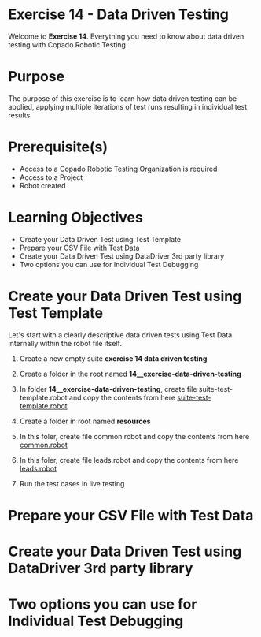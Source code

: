 # Exercise 14 - Data Driven Testing

Welcome to **Exercise 14**. Everything you need to know about data driven testing with Copado Robotic Testing.

# Purpose

The purpose of this exercise is to learn how data driven testing can be applied, applying multiple iterations of test runs resulting in individual test results.

# Prerequisite(s)

- Access to a Copado Robotic Testing Organization is required
- Access to a Project
- Robot created

# Learning Objectives

- Create your Data Driven Test using Test Template
- Prepare your CSV File with Test Data
- Create your Data Driven Test using DataDriver 3rd party library
- Two options you can use for Individual Test Debugging

# Create your Data Driven Test using Test Template

Let's start with a clearly descriptive data driven tests using Test Data internally within the robot file itself.

1. Create a new empty suite **exercise 14 data driven testing**

2. Create a folder in the root named **14__exercise-data-driven-testing**

3. In folder **14__exercise-data-driven-testing**, create file suite-test-template.robot and copy the contents from here [suite-test-template.robot](suite-test-template.robot)

4. Create a folder in root named **resources**

5. In this foler, create file common.robot and copy the contents from here [common.robot](../resources/common.robot)

5. In this foler, create file leads.robot and copy the contents from here [leads.robot](../resources/leads.robot)

5. Run the test cases in live testing

# Prepare your CSV File with Test Data

# Create your Data Driven Test using DataDriver 3rd party library

# Two options you can use for Individual Test Debugging